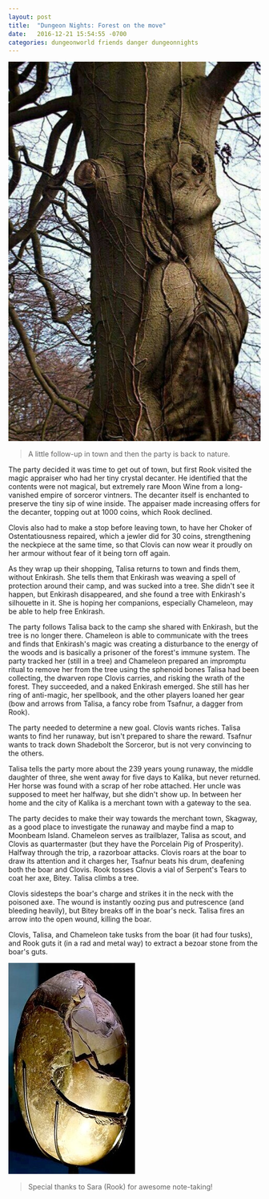 ```yaml
---
layout: post
title:  "Dungeon Nights: Forest on the move"
date:   2016-12-21 15:54:55 -0700
categories: dungeonworld friends danger dungeonnights
---
```

![Enkirash in a Tree](/images/enkirash_in_tree.jpg)

> A little follow-up in town and then the party is back to nature.

The party decided it was time to get out of town, but first Rook visited the magic appraiser who had her tiny crystal decanter. He identified that the contents were not magical, but extremely rare Moon Wine from a long-vanished empire of sorceror vintners. The decanter itself is enchanted to preserve the tiny sip of wine inside. The appaiser made increasing offers for the decanter, topping out at 1000 coins, which Rook declined.

Clovis also had to make a stop before leaving town, to have her Choker of Ostentatiousness repaired, which a jewler did for 30 coins, strengthening the neckpiece at the same time, so that Clovis can now wear it proudly on her armour without fear of it being torn off again.

As they wrap up their shopping, Talisa returns to town and finds them, without Enkirash. She tells them that Enkirash was weaving a spell of protection around their camp, and was sucked into a tree. She didn't see it happen, but Enkirash disappeared, and she found a tree with Enkirash's silhouette in it. She is hoping her companions, especially Chameleon, may be able to help free Enkirash.

The party follows Talisa back to the camp she shared with Enkirash, but the tree is no longer there. Chameleon is able to communicate with the trees and finds that Enkirash's magic was creating a disturbance to the energy of the woods and is basically a prisoner of the forest's immune system. The party tracked her (still in a tree) and Chameleon prepared an impromptu ritual to remove her from the tree using the sphenoid bones Talisa had been collecting, the dwarven rope Clovis carries, and risking the wrath of the forest. They succeeded, and a naked Enkirash emerged. She still has her ring of anti-magic, her spellbook, and the other players loaned her gear (bow and arrows from Talisa, a fancy robe from Tsafnur, a dagger from Rook).

The party needed to determine a new goal. Clovis wants riches. Talisa wants to find her runaway, but isn't prepared to share the reward. Tsafnur wants to track down Shadebolt the Sorceror, but is not very convincing to the others.

Talisa tells the party more about the 239 years young runaway, the middle daughter of three, she went away for five days to Kalika, but never returned. Her horse was found with a scrap of her robe attached. Her uncle was supposed to meet her halfway, but she didn't show up. In between her home and the city of Kalika is a merchant town with a gateway to the sea.

The party decides to make their way towards the merchant town, Skagway, as a good place to investigate the runaway and maybe find a map to Moonbeam Island. Chameleon serves as trailblazer, Talisa as scout, and Clovis as quartermaster (but they have the Porcelain Pig of Prosperity). Halfway through the trip, a razorboar attacks. Clovis roars at the boar to draw its attention and it charges her, Tsafnur beats his drum, deafening both the boar and Clovis. Rook tosses Clovis a vial of Serpent's Tears to coat her axe, Bitey. Talisa climbs a tree.

Clovis sidesteps the boar's charge and strikes it in the neck with the poisoned axe. The wound is instantly oozing pus and putrescence (and bleeding heavily), but Bitey breaks off in the boar's neck. Talisa fires an arrow into the open wound, killing the boar.

Clovis, Talisa, and Chameleon take tusks from the boar (it had four tusks), and Rook guts it (in a rad and metal way) to extract a bezoar stone from the boar's guts.

![Bezoar Stone](/images/bezoar.jpg)

> Special thanks to Sara (Rook) for awesome note-taking!
